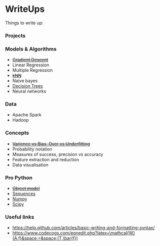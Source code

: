 # WriteUps

Things to write up:

### Projects

### Models & Algorithms
- [~~Gradient Descent~~](https://github.com/ddraigcarson/WriteUps/blob/master/models/GradientDescent.md)
- Linear Regression
- Multiple Regression
- [~~kNN~~](https://github.com/ddraigcarson/WriteUps/blob/master/models/kNN.md)
- Naive bayes
- [Decision Trees](https://github.com/ddraigcarson/WriteUps/blob/master/models/DecisionTree.md)
- Neural networks

### Data
- Apache Spark
- Hadoop

### Concepts
- [~~Varience vs Bias, Over vs Underfitting~~](https://github.com/ddraigcarson/WriteUps/blob/master/concepts/BiasVarienceTradeoff.md)
- Probability notation
- Measures of success, precision vs accuracy
- Feature extraction and reduction
- Data visualisation

### Pro Python
- [~~Object model~~](https://github.com/ddraigcarson/WriteUps/blob/master/python/ObjectModel.md)
- [Sequences](https://github.com/ddraigcarson/WriteUps/blob/master/python/Sequences.md)
- [Numpy](https://github.com/ddraigcarson/WriteUps/blob/master/python/Numpy.md)
- [Scipy](https://github.com/ddraigcarson/WriteUps/blob/master/python/Scipy.md)


### Useful links
- https://help.github.com/articles/basic-writing-and-formatting-syntax/
- https://www.codecogs.com/eqnedit.php?latex=\mathcal{W}(A,f)&space;=&space;(T,\bar{f})
